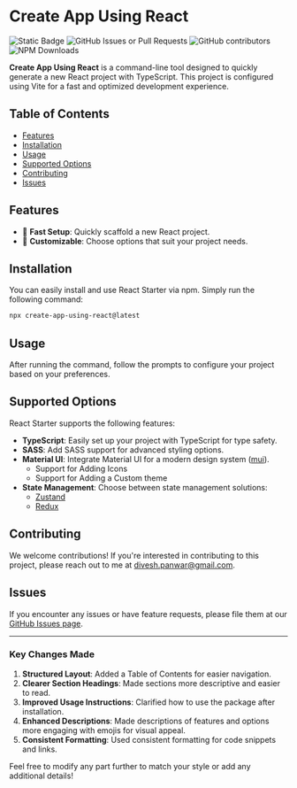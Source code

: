 # Create App Using React

![Static Badge](https://img.shields.io/badge/PR-welcome-green?style=flat)
![GitHub Issues or Pull Requests](https://img.shields.io/github/issues/diveshpanwar/create-react-starter)
![GitHub contributors](https://img.shields.io/github/contributors/diveshpanwar/create-react-starter?color=orange)
![NPM Downloads](https://img.shields.io/npm/dw/create-app-using-react)

**Create App Using React** is a command-line tool designed to quickly generate a new React project with TypeScript. This project is configured using Vite for a fast and optimized development experience.

## Table of Contents

- [Features](#features)
- [Installation](#installation)
- [Usage](#usage)
- [Supported Options](#supported-options)
- [Contributing](#contributing)
- [Issues](#issues)

## Features

- 🚀 **Fast Setup**: Quickly scaffold a new React project.
- 🔧 **Customizable**: Choose options that suit your project needs.

## Installation

You can easily install and use React Starter via npm. Simply run the following command:

```bash
npx create-app-using-react@latest
```

## Usage

After running the command, follow the prompts to configure your project based on your preferences.

## Supported Options

React Starter supports the following features:

- **TypeScript**: Easily set up your project with TypeScript for type safety.
- **SASS**: Add SASS support for advanced styling options.
- **Material UI**: Integrate Material UI for a modern design system ([mui](https://mui.com/material-ui/)).
  - Support for Adding Icons
  - Support for Adding a Custom theme
- **State Management**: Choose between state management solutions:
  - [Zustand](https://zustand.docs.pmnd.rs/getting-started/introduction)
  - [Redux](https://redux.js.org/introduction/getting-started)

## Contributing

We welcome contributions! If you're interested in contributing to this project, please reach out to me at [divesh.panwar@gmail.com](mailto:divesh.panwar@gmail.com).

## Issues

If you encounter any issues or have feature requests, please file them at our [GitHub Issues page](https://github.com/diveshpanwar/next-resume-mui/issues).

---

### Key Changes Made

1. **Structured Layout**: Added a Table of Contents for easier navigation.
2. **Clearer Section Headings**: Made sections more descriptive and easier to read.
3. **Improved Usage Instructions**: Clarified how to use the package after installation.
4. **Enhanced Descriptions**: Made descriptions of features and options more engaging with emojis for visual appeal.
5. **Consistent Formatting**: Used consistent formatting for code snippets and links.

Feel free to modify any part further to match your style or add any additional details!
